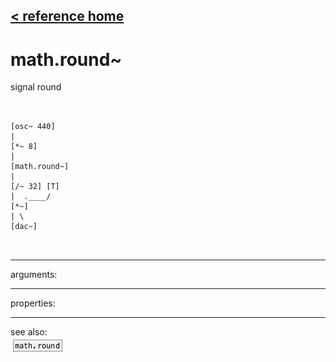 [< reference home](ceammc_lib.html)
---

# math.round~


signal round

```


[osc~ 440]
|
[*~ 8]
|
[math.round~]
|
[/~ 32] [T]
|  .____/
[*~]
| \
[dac~]

            
```

---
arguments:


---
properties:


---
see also:<br>
[![math.round](img/object_math.round.png)](math.round.html)
